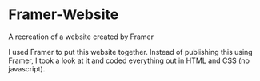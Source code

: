 # Framer-Website
A recreation of a website created by Framer

I used Framer to put this website together. Instead of publishing this using Framer, I took a look at it and coded everything out in HTML and CSS (no javascript). 
